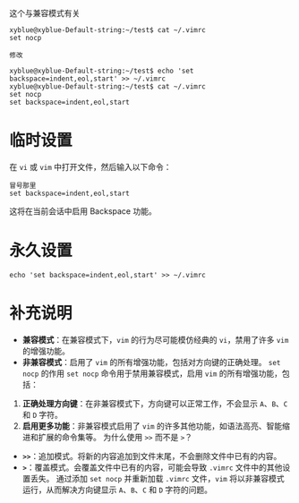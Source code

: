 这个与兼容模式有关
```
xyblue@xyblue-Default-string:~/test$ cat ~/.vimrc
set nocp

修改

xyblue@xyblue-Default-string:~/test$ echo 'set backspace=indent,eol,start' >> ~/.vimrc
xyblue@xyblue-Default-string:~/test$ cat ~/.vimrc
set nocp
set backspace=indent,eol,start
```
# 临时设置
在 `vi` 或 `vim` 中打开文件，然后输入以下命令：
```
冒号那里
set backspace=indent,eol,start
```
这将在当前会话中启用 Backspace 功能。
#  永久设置
```
echo 'set backspace=indent,eol,start' >> ~/.vimrc
```

# 补充说明
- **兼容模式**：在兼容模式下，`vim` 的行为尽可能模仿经典的 `vi`，禁用了许多 `vim` 的增强功能。
- **非兼容模式**：启用了 `vim` 的所有增强功能，包括对方向键的正确处理。
`set nocp` 的作用
`set nocp` 命令用于禁用兼容模式，启用 `vim` 的所有增强功能，包括：
1. **正确处理方向键**：在非兼容模式下，方向键可以正常工作，不会显示 `A`、`B`、`C` 和 `D` 字符。
2. **启用更多功能**：非兼容模式启用了 `vim` 的许多其他功能，如语法高亮、智能缩进和扩展的命令集等。
为什么使用 `>>` 而不是 `>`？
- **`>>`**：追加模式。将新的内容追加到文件末尾，不会删除文件中已有的内容。
- **`>`**：覆盖模式。会覆盖文件中已有的内容，可能会导致 `.vimrc` 文件中的其他设置丢失。
通过添加 `set nocp` 并重新加载 `.vimrc` 文件，`vim` 将以非兼容模式运行，从而解决方向键显示 `A`、`B`、`C` 和 `D` 字符的问题。